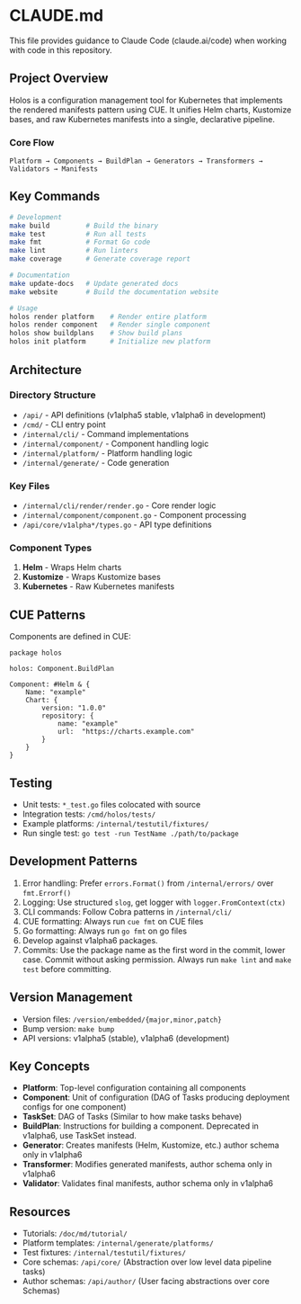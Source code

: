 # CLAUDE.md

This file provides guidance to Claude Code (claude.ai/code) when working with code in this repository.

## Project Overview

Holos is a configuration management tool for Kubernetes that implements the rendered manifests pattern using CUE. It unifies Helm charts, Kustomize bases, and raw Kubernetes manifests into a single, declarative pipeline.

### Core Flow
```
Platform → Components → BuildPlan → Generators → Transformers → Validators → Manifests
```

## Key Commands

```bash
# Development
make build         # Build the binary
make test          # Run all tests
make fmt           # Format Go code
make lint          # Run linters
make coverage      # Generate coverage report

# Documentation
make update-docs   # Update generated docs
make website       # Build the documentation website

# Usage
holos render platform    # Render entire platform
holos render component   # Render single component
holos show buildplans    # Show build plans
holos init platform      # Initialize new platform
```

## Architecture

### Directory Structure
- `/api/` - API definitions (v1alpha5 stable, v1alpha6 in development)
- `/cmd/` - CLI entry point
- `/internal/cli/` - Command implementations
- `/internal/component/` - Component handling logic
- `/internal/platform/` - Platform handling logic
- `/internal/generate/` - Code generation

### Key Files
- `/internal/cli/render/render.go` - Core render logic
- `/internal/component/component.go` - Component processing
- `/api/core/v1alpha*/types.go` - API type definitions

### Component Types
1. **Helm** - Wraps Helm charts
2. **Kustomize** - Wraps Kustomize bases  
3. **Kubernetes** - Raw Kubernetes manifests

## CUE Patterns

Components are defined in CUE:
```cue
package holos

holos: Component.BuildPlan

Component: #Helm & {
    Name: "example"
    Chart: {
        version: "1.0.0"
        repository: {
            name: "example"
            url:  "https://charts.example.com"
        }
    }
}
```

## Testing

- Unit tests: `*_test.go` files colocated with source
- Integration tests: `/cmd/holos/tests/`
- Example platforms: `/internal/testutil/fixtures/`
- Run single test: `go test -run TestName ./path/to/package`

## Development Patterns

1. Error handling: Prefer `errors.Format()` from `/internal/errors/` over `fmt.Errorf()`
2. Logging: Use structured `slog`, get logger with `logger.FromContext(ctx)`
3. CLI commands: Follow Cobra patterns in `/internal/cli/`
4. CUE formatting: Always run `cue fmt` on CUE files
5. Go formatting: Always run `go fmt` on go files
6. Develop against v1alpha6 packages.
7. Commits: Use the package name as the first word in the commit, lower case.  Commit without asking permission.  Always run `make lint` and `make test` before committing.

## Version Management

- Version files: `/version/embedded/{major,minor,patch}`
- Bump version: `make bump`
- API versions: v1alpha5 (stable), v1alpha6 (development)

## Key Concepts

- **Platform**: Top-level configuration containing all components
- **Component**: Unit of configuration (DAG of Tasks producing deployment configs for one component)
- **TaskSet**: DAG of Tasks (Similar to how make tasks behave)
- **BuildPlan**: Instructions for building a component.  Deprecated in v1alpha6, use TaskSet instead.
- **Generator**: Creates manifests (Helm, Kustomize, etc.) author schema only in v1alpha6
- **Transformer**: Modifies generated manifests, author schema only in v1alpha6
- **Validator**: Validates final manifests, author schema only in v1alpha6

## Resources

- Tutorials: `/doc/md/tutorial/`
- Platform templates: `/internal/generate/platforms/`
- Test fixtures: `/internal/testutil/fixtures/`
- Core schemas: `/api/core/` (Abstraction over low level data pipeline tasks)
- Author schemas: `/api/author/` (User facing abstractions over core Schemas)
